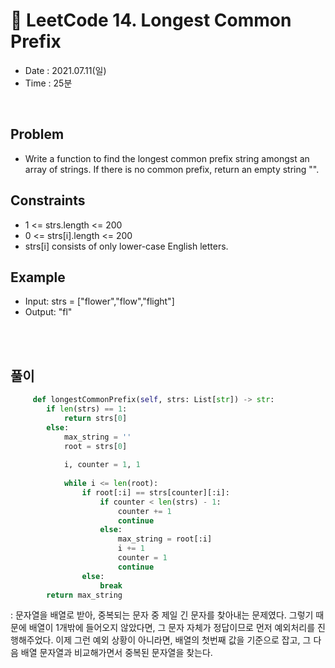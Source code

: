 # 🧡 LeetCode 14. Longest Common Prefix
- Date : 2021.07.11(일)
- Time : 25분
<br>

## Problem

- Write a function to find the longest common prefix string amongst an array of strings. If there is no common prefix, return an empty string "".


## Constraints
- 1 <= strs.length <= 200
- 0 <= strs[i].length <= 200
- strs[i] consists of only lower-case English letters.



## Example

- Input: strs = ["flower","flow","flight"]
- Output: "fl"

<br><br>

## 풀이
```python
     def longestCommonPrefix(self, strs: List[str]) -> str:
        if len(strs) == 1:
            return strs[0]
        else:
            max_string = ''
            root = strs[0]
            
            i, counter = 1, 1
            
            while i <= len(root):
                if root[:i] == strs[counter][:i]:
                    if counter < len(strs) - 1:
                        counter += 1
                        continue
                    else:
                        max_string = root[:i]
                        i += 1
                        counter = 1
                        continue
                else:
                    break
        return max_string
```
: 문자열을 배열로 받아, 중복되는 문자 중 제일 긴 문자를 찾아내는 문제였다. 그렇기 때문에 배열이 1개밖에 들어오지 않았다면, 그 문자 자체가 정답이므로 먼저 예외처리를 진행해주었다. 이제 그런 예외 상황이 아니라면, 배열의 첫번째 값을 기준으로 잡고, 그 다음 배열 문자열과 비교해가면서 중복된 문자열을 찾는다.
